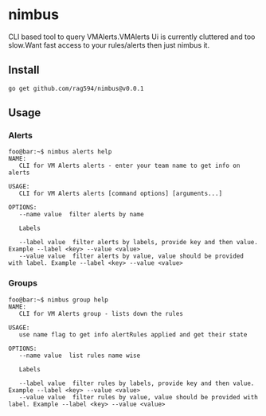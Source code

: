 # nimbus
CLI based tool to query VMAlerts.VMAlerts Ui is currently cluttered and too slow.Want fast access to your rules/alerts then just nimbus it.

## Install

```
go get github.com/rag594/nimbus@v0.0.1
```

## Usage

### Alerts

```console
foo@bar:~$ nimbus alerts help
NAME:
   CLI for VM Alerts alerts - enter your team name to get info on alerts

USAGE:
   CLI for VM Alerts alerts [command options] [arguments...]

OPTIONS:
   --name value  filter alerts by name

   Labels

   --label value  filter alerts by labels, provide key and then value. Example --label <key> --value <value>
   --value value  filter alerts by value, value should be provided with label. Example --label <key> --value <value>
```

### Groups

```console
foo@bar:~$ nimbus group help
NAME:
   CLI for VM Alerts group - lists down the rules

USAGE:
   use name flag to get info alertRules applied and get their state

OPTIONS:
   --name value  list rules name wise

   Labels

   --label value  filter rules by labels, provide key and then value. Example --label <key> --value <value>
   --value value  filter rules by value, value should be provided with label. Example --label <key> --value <value>
```
